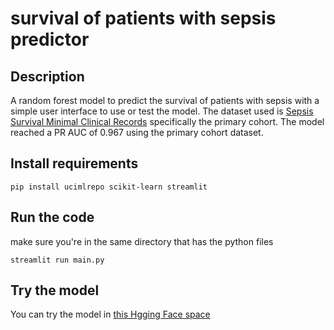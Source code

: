 # survival of patients with sepsis predictor

## Description
A random forest model to predict the survival of patients with sepsis with a simple user interface to use or test the model. The dataset used is [Sepsis Survival Minimal Clinical Records](https://archive.ics.uci.edu/dataset/827/sepsis+survival+minimal+clinical+records) specifically the primary cohort. The model reached a PR AUC of 0.967 using the primary cohort dataset.

## Install requirements
```
pip install ucimlrepo scikit-learn streamlit
```
## Run the code
make sure you're in the same directory that has the python files
```
streamlit run main.py
```
## Try the model
You can try the model in [this Hgging Face space](https://huggingface.co/spaces/abd-y/survival-of-patients-with-sepsis-predictor)
